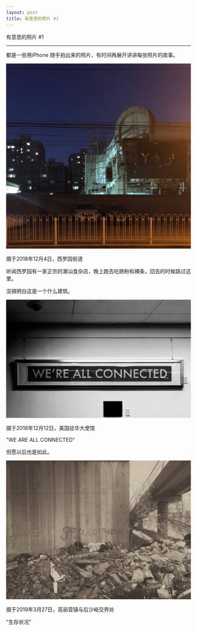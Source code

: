 ```yaml
---
layout: post
title: 有意思的照片 #1
---
```


有意思的照片 #1

-----

都是一些用iPhone 随手拍出来的照片，有时间再展开讲讲每张照片的故事。

![xly](/assets/xly.jpg)

摄于2018年12月4日，西罗园街道

听闻西罗园有一家正宗的潮汕食杂店，晚上跑去吃肠粉和裸条，回去的时候路过这里。

没搞明白这是一个什么建筑。





![useb](/assets/useb.jpg)

摄于2018年12月12日，美国驻华大使馆

"WE ARE ALL CONNECTED"

但愿以后也是如此。





![hm](/assets/hm.jpg)

摄于2019年3月27日，高丽营镇与后沙峪交界处

“生存状况”



